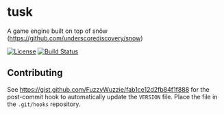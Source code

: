 # tusk
A game engine built on top of snõw (https://github.com/underscorediscovery/snow)

[![License](https://img.shields.io/badge/license-MIT-blue.svg?style=flat-square)](https://raw.githubusercontent.com/BlazingMammothGames/Tusk/master/LICENSE) [![Build Status](https://img.shields.io/travis/BlazingMammothGames/Tusk.svg?style=flat-square)](https://travis-ci.org/BlazingMammothGames/Tusk)

## Contributing

See https://gist.github.com/FuzzyWuzzie/fab1ce12d2fb84f1f888 for the post-commit hook to automatically update the `VERSION` file. Place the file in the `.git/hooks` repository.